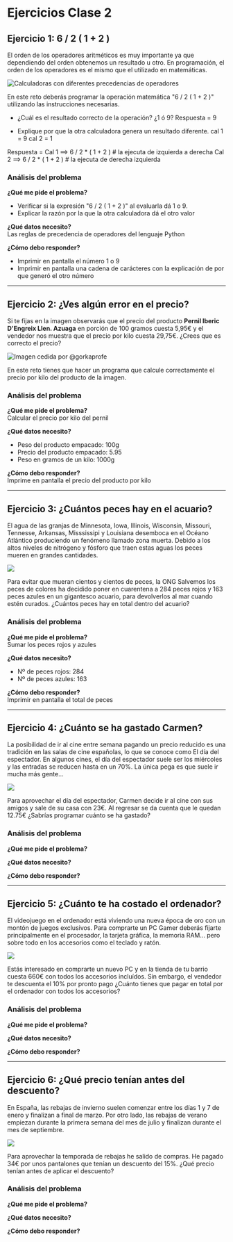 # Ejercicios Clase 2

## Ejercicio 1:  6 / 2 ( 1 + 2 )
El orden de los operadores aritméticos es muy importante ya que dependiendo del orden obtenemos un resultado u otro. En programación, el orden de los operadores es el mismo que el utilizado en matemáticas.

![Calculadoras con diferentes precedencias de operadores](https://www.aprendeprogramando.es/images/python/operadores-aritmeticos/reto-1.png)

En este reto deberás programar la operación matemática "6 / 2 ( 1 + 2 )" utilizando las instrucciones necesarias.
* ¿Cuál es el resultado correcto de la operación? ¿1 ó 9?
Respuesta = 9


* Explique por que la otra calculadora genera un resultado diferente.
cal 1 = 9
cal 2 = 1

Respuesta = 
    Cal 1 ==> 6 / 2 * ( 1 + 2 ) # la ejecuta de izquierda a derecha
    Cal 2 ==> 6 / 2 * ( 1 + 2 ) # la ejecuta de derecha izquierda 

### Análisis del problema

**¿Qué me pide el problema?**  
* Verificar si la expresión "6 / 2 ( 1 + 2 )" al evaluarla dá 1 o 9.
* Explicar la razón por la que la otra calculadora dá el otro valor 

**¿Qué datos necesito?**  
Las reglas de precedencia de operadores del lenguaje Python

**¿Cómo debo responder?**  
* Imprimir en pantalla el número 1 o 9
* Imprimir en pantalla una cadena de carácteres con la explicación de por que generó el otro número

***

## Ejercicio 2: ¿Ves algún error en el precio?

Si te fijas en la imagen observarás que el precio del producto **Pernil Iberic D'Engreix Llen. Azuaga** en porción de 100 gramos cuesta 5,95€ y el vendedor nos muestra que el precio por kilo cuesta 29,75€. ¿Crees que es correcto el precio?

![Imagen cedida por @gorkaprofe](https://www.aprendeprogramando.es/images/python/operadores-aritmeticos/reto-2.png)

En este reto tienes que hacer un programa que calcule correctamente el precio por kilo del producto de la imagen.

### Análisis del problema

**¿Qué me pide el problema?**  
Calcular el precio por kilo del pernil

**¿Qué datos necesito?**
* Peso del producto empacado: 100g
* Precio del producto empacado: 5.95
* Peso en gramos de un kilo: 1000g

**¿Cómo debo responder?**  
Imprime en pantalla el precio del producto por kilo

***

## Ejercicio 3: ¿Cuántos peces hay en el acuario?
El agua de las granjas de Minnesota, Iowa, Illinois, Wisconsin, Missouri, Tennesse, Arkansas, Misssissipi y Louisiana desemboca en el Océano Atlántico produciendo un fenómeno llamado zona muerta. Debido a los altos niveles de nitrógeno y fósforo que traen estas aguas los peces mueren en grandes cantidades.

![](https://www.aprendeprogramando.es/images/python/problemas-con-operaciones-basicas/peces-en-el-acuario.png)

Para evitar que mueran cientos y cientos de peces, la ONG Salvemos los peces de colores ha decidido poner en cuarentena a 284 peces rojos y 163 peces azules en un gigantesco acuario, para devolverlos al mar cuando estén curados. ¿Cuántos peces hay en total dentro del acuario?

### Análisis del problema

**¿Qué me pide el problema?**  
Sumar los peces rojos y azules  

**¿Qué datos necesito?**
* Nº de peces rojos: 284  
* Nº de peces azules: 163

**¿Cómo debo responder?**  
Imprimir en pantalla el total de peces

***

## Ejercicio 4: ¿Cuánto se ha gastado Carmen?
La posibilidad de ir al cine entre semana pagando un precio reducido es una tradición en las salas de cine españolas, lo que se conoce como El día del espectador. En algunos cines, el día del espectador suele ser los miércoles y las entradas se reducen hasta en un 70%. La única pega es que suele ir mucha más gente...

![](https://www.aprendeprogramando.es/images/python/problemas-con-operaciones-basicas/salir-con-amigos.png)

Para aprovechar el día del espectador, Carmen decide ir al cine con sus amigos y sale de su casa con 23€. Al regresar se da cuenta que le quedan 12.75€ ¿Sabrías programar cuánto se ha gastado?

### Análisis del problema

**¿Qué me pide el problema?**  

**¿Qué datos necesito?**

**¿Cómo debo responder?**  

***

## Ejercicio 5: ¿Cuánto te ha costado el ordenador?
El videojuego en el ordenador está viviendo una nueva época de oro con un montón de juegos exclusivos. Para comprarte un PC Gamer deberás fijarte principalmente en el procesador, la tarjeta gráfica, la memoria RAM... pero sobre todo en los accesorios como el teclado y ratón.

![](https://www.aprendeprogramando.es/images/python/problemas-con-operaciones-basicas/un-nuevo-pc.png)

Estás interesado en comprarte un nuevo PC y en la tienda de tu barrio cuesta 660€ con todos los accesorios incluídos. Sin embargo, el vendedor te descuenta el 10% por pronto pago ¿Cuánto tienes que pagar en total por el ordenador con todos los accesorios?

### Análisis del problema

**¿Qué me pide el problema?**  

**¿Qué datos necesito?**

**¿Cómo debo responder?**  

***

## Ejercicio 6: ¿Qué precio tenían antes del descuento?

En España, las rebajas de invierno suelen comenzar entre los días 1 y 7 de enero y finalizan a final de marzo. Por otro lado, las rebajas de verano empiezan durante la primera semana del mes de julio y finalizan durante el mes de septiembre.

![](https://www.aprendeprogramando.es/images/python/problemas-con-operaciones-basicas/rebajas.png)

Para aprovechar la temporada de rebajas he salido de compras. He pagado 34€ por unos pantalones que tenían un descuento del 15%. ¿Qué precio tenían antes de aplicar el descuento?


### Análisis del problema

**¿Qué me pide el problema?**  

**¿Qué datos necesito?**

**¿Cómo debo responder?**  

